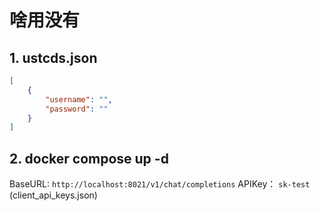 # 啥用没有

## 1. ustcds.json
```json
[
    {
        "username": "",
        "password": ""
    }
]
```

## 2. docker compose up -d

BaseURL: `http://localhost:8021/v1/chat/completions`
APIKey： `sk-test` (client_api_keys.json)